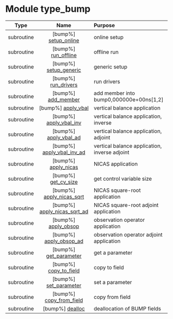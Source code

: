 # Module type_bump

| Type | Name | Purpose |
| :--: | :--: | :---------- |
| subroutine | [bump%] [setup_online](https://github.com/benjaminmenetrier/bump/tree/master/src/type_bump.F90#L79) | online setup |
| subroutine | [bump%] [run_offline](https://github.com/benjaminmenetrier/bump/tree/master/src/type_bump.F90#L196) | offline run |
| subroutine | [bump%] [setup_generic](https://github.com/benjaminmenetrier/bump/tree/master/src/type_bump.F90#L297) | generic setup |
| subroutine | [bump%] [run_drivers](https://github.com/benjaminmenetrier/bump/tree/master/src/type_bump.F90#L340) | run drivers |
| subroutine | [bump%] [add_member](https://github.com/benjaminmenetrier/bump/tree/master/src/type_bump.F90#L536) | add member into bump0,000000e+00ns[1,2] |
| subroutine | [bump%] [apply_vbal](https://github.com/benjaminmenetrier/bump/tree/master/src/type_bump.F90#L583) | vertical balance application |
| subroutine | [bump%] [apply_vbal_inv](https://github.com/benjaminmenetrier/bump/tree/master/src/type_bump.F90#L621) | vertical balance application, inverse |
| subroutine | [bump%] [apply_vbal_ad](https://github.com/benjaminmenetrier/bump/tree/master/src/type_bump.F90#L659) | vertical balance application, adjoint |
| subroutine | [bump%] [apply_vbal_inv_ad](https://github.com/benjaminmenetrier/bump/tree/master/src/type_bump.F90#L697) | vertical balance application, inverse adjoint |
| subroutine | [bump%] [apply_nicas](https://github.com/benjaminmenetrier/bump/tree/master/src/type_bump.F90#L735) | NICAS application |
| subroutine | [bump%] [get_cv_size](https://github.com/benjaminmenetrier/bump/tree/master/src/type_bump.F90#L783) | get control variable size |
| subroutine | [bump%] [apply_nicas_sqrt](https://github.com/benjaminmenetrier/bump/tree/master/src/type_bump.F90#L806) | NICAS square-root application |
| subroutine | [bump%] [apply_nicas_sqrt_ad](https://github.com/benjaminmenetrier/bump/tree/master/src/type_bump.F90#L852) | NICAS square-root adjoint application |
| subroutine | [bump%] [apply_obsop](https://github.com/benjaminmenetrier/bump/tree/master/src/type_bump.F90#L895) | observation operator application |
| subroutine | [bump%] [apply_obsop_ad](https://github.com/benjaminmenetrier/bump/tree/master/src/type_bump.F90#L924) | observation operator adjoint application |
| subroutine | [bump%] [get_parameter](https://github.com/benjaminmenetrier/bump/tree/master/src/type_bump.F90#L953) | get a parameter |
| subroutine | [bump%] [copy_to_field](https://github.com/benjaminmenetrier/bump/tree/master/src/type_bump.F90#L1009) | copy to field |
| subroutine | [bump%] [set_parameter](https://github.com/benjaminmenetrier/bump/tree/master/src/type_bump.F90#L1086) | set a parameter |
| subroutine | [bump%] [copy_from_field](https://github.com/benjaminmenetrier/bump/tree/master/src/type_bump.F90#L1142) | copy from field |
| subroutine | [bump%] [dealloc](https://github.com/benjaminmenetrier/bump/tree/master/src/type_bump.F90#L1196) | deallocation of BUMP fields |

